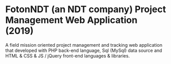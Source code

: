 # FotonNDT (an NDT company) Project Management Web Application (2019)

A field mission oriented project management and tracking web application that developed with PHP back-end language, Sql (MySql) data source and HTML & CSS & JS / jQuery front-end languages & libraries.
